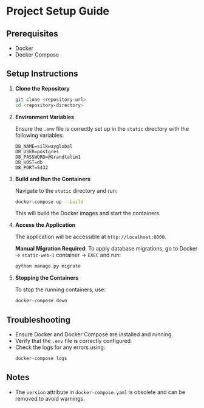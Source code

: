 # Project Setup Guide

## Prerequisites

- Docker
- Docker Compose

## Setup Instructions

1. **Clone the Repository**
   ```bash
   git clone <repository-url>
   cd <repository-directory>
   ```

2. **Environment Variables**
   
   Ensure the `.env` file is correctly set up in the `static` directory with the following variables:
   ```
   DB_NAME=silkwayglobal
   DB_USER=postgres
   DB_PASSWORD=@Grandtalim1
   DB_HOST=db
   DB_PORT=5432
   ```

3. **Build and Run the Containers**
   
   Navigate to the `static` directory and run:
   ```bash
   docker-compose up --build
   ```
   
   This will build the Docker images and start the containers.

4. **Access the Application**
   
   The application will be accessible at `http://localhost:8000`. 

   **Manual Migration Required**: To apply database migrations, go to Docker -> `static-web-1` container -> `EXEC` and run:
   ```bash
   python manage.py migrate
   ```

5. **Stopping the Containers**
   
   To stop the running containers, use:
   ```bash
   docker-compose down
   ```

## Troubleshooting

- Ensure Docker and Docker Compose are installed and running.
- Verify that the `.env` file is correctly configured.
- Check the logs for any errors using:
  ```bash
  docker-compose logs
  ```

## Notes

- The `version` attribute in `docker-compose.yaml` is obsolete and can be removed to avoid warnings. 
